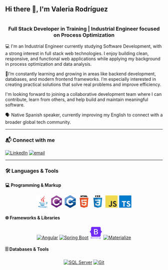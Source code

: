 ## Hi there 👋, I'm Valeria Rodríguez
<!--

**ValeRZ19/ValeRZ19** is a ✨ _special_ ✨ repository because its `README.md` (this file) appears on your GitHub profile.
-->

<h1 align="center"></h1>
<h3 align="center">Full Stack Developer in Training | Industrial Engineer focused on Process Optimization</h3>



<p>💻 I'm an Industrial Engineer currently studying Software Development, with a strong interest in full stack web technologies. I enjoy building clean, 
  responsive, and functional web applications while applying my background in process optimization and data analysis. </p>
<p>🌱I’m constantly learning and growing in areas like backend development, databases, and modern frontend frameworks. I’m especially interested in creating practical solutions that solve real problems and improve efficiency.</p>
<p>I'm looking forward to joining a collaborative development team where I can contribute, learn from others, and help build and maintain meaningful software.
</p>
<p>🗣️ Native Spanish speaker, currently improving my English to connect with a broader global tech community.</p>



---

### 📬 Connect with me

 [![LinkedIn](https://img.shields.io/badge/LinkedIn-%230077B5.svg?logo=linkedin&logoColor=white)](https://www.linkedin.com/in/rodr%C3%ADguez-903061347/)  [![email](https://img.shields.io/badge/Email-D14836?logo=gmail&logoColor=white)](mailto:valerz1909@gmail.com) 
 <!--[![Stack Overflow](https://img.shields.io/badge/-Stackoverflow-FE7A16?logo=stack-overflow&logoColor=white)](h)--> 
 
---

### 🛠️ Languages & Tools

#### 💻 Programming & Markup
<p align="center">
  <a href="#"><img src="https://raw.githubusercontent.com/devicons/devicon/master/icons/java/java-original.svg" alt="Java" width="40" height="40"/></a>
  <a href="#"><img src="https://raw.githubusercontent.com/devicons/devicon/master/icons/csharp/csharp-original.svg" alt="C#" width="40" height="40"/></a>
  <a href="#"><img src="https://raw.githubusercontent.com/devicons/devicon/master/icons/cplusplus/cplusplus-original.svg" alt="C++" width="40" height="40"/></a>
  <a href="#"><img src="https://raw.githubusercontent.com/devicons/devicon/master/icons/html5/html5-original-wordmark.svg" alt="HTML5" width="40" height="40"/></a>
  <a href="#"><img src="https://raw.githubusercontent.com/devicons/devicon/master/icons/css3/css3-original-wordmark.svg" alt="CSS3" width="40" height="40"/></a>
  <a href="#"><img src="https://raw.githubusercontent.com/devicons/devicon/master/icons/javascript/javascript-original.svg" alt="JavaScript" width="40" height="40"/></a>
  <a href="#"><img src="https://raw.githubusercontent.com/devicons/devicon/master/icons/typescript/typescript-original.svg" alt="TypeScript" width="40" height="40"/></a>
</p>

#### 🌐 Frameworks & Libraries
<p align="center">
  <a href="#"><img src="https://angular.io/assets/images/logos/angular/angular.svg" alt="Angular" width="40" height="40"/></a>
  <a href="#"><img src="https://www.vectorlogo.zone/logos/springio/springio-icon.svg" alt="Spring Boot" width="40" height="40"/></a>
  <a href="#"><img src="https://raw.githubusercontent.com/devicons/devicon/master/icons/bootstrap/bootstrap-plain-wordmark.svg" alt="Bootstrap" width="40" height="40"/></a>
  <a href="#"><img src="https://raw.githubusercontent.com/prplx/svg-logos/5585531d45d294869c4eaab4d7cf2e9c167710a9/svg/materialize.svg" alt="Materialize" width="40" height="40"/></a>
</p>

#### 🗄️ Databases & Tools
<p align="center">
  <a href="#"><img src="https://www.svgrepo.com/show/303229/microsoft-sql-server-logo.svg" alt="SQL Server" width="40" height="40"/></a>
  <a href="#"><img src="https://www.vectorlogo.zone/logos/git-scm/git-scm-icon.svg" alt="Git" width="40" height="40"/></a>
</p>


